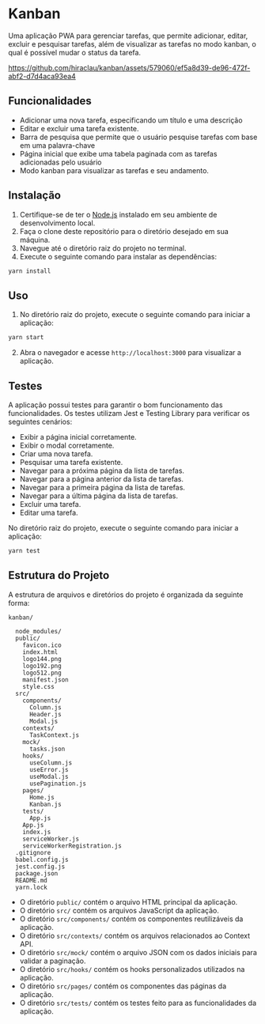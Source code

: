 # Kanban

Uma aplicação PWA para gerenciar tarefas, que permite adicionar, editar, excluir e pesquisar tarefas, além de visualizar as tarefas no modo kanban, o qual é possível mudar o status da tarefa. 

https://github.com/hiraclau/kanban/assets/579060/ef5a8d39-de96-472f-abf2-d7d4aca93ea4

## Funcionalidades

- Adicionar uma nova tarefa, especificando um título e uma descrição
- Editar e excluir uma tarefa existente.
- Barra de pesquisa que permite que o usuário pesquise tarefas com base em uma palavra-chave
- Página inicial que exibe uma tabela paginada com as tarefas adicionadas pelo usuário
- Modo kanban para visualizar as tarefas e seu andamento.

## Instalação

1. Certifique-se de ter o [Node.js](https://nodejs.org) instalado em seu ambiente de desenvolvimento local.
2. Faça o clone deste repositório para o diretório desejado em sua máquina.
3. Navegue até o diretório raiz do projeto no terminal.
4. Execute o seguinte comando para instalar as dependências:

```bash
yarn install
```

## Uso

1. No diretório raiz do projeto, execute o seguinte comando para iniciar a aplicação:

```bash
yarn start
```

2. Abra o navegador e acesse `http://localhost:3000` para visualizar a aplicação.

## Testes

A aplicação possui testes para garantir o bom funcionamento das funcionalidades. Os testes utilizam Jest e Testing Library para verificar os seguintes cenários:

- Exibir a página inicial corretamente.
- Exibir o modal corretamente.
- Criar uma nova tarefa.
- Pesquisar uma tarefa existente.
- Navegar para a próxima página da lista de tarefas.
- Navegar para a página anterior da lista de tarefas.
- Navegar para a primeira página da lista de tarefas.
- Navegar para a última página da lista de tarefas.
- Excluir uma tarefa.
- Editar uma tarefa.

No diretório raiz do projeto, execute o seguinte comando para iniciar a aplicação:

```bash
yarn test
```

## Estrutura do Projeto

A estrutura de arquivos e diretórios do projeto é organizada da seguinte forma:

```
kanban/

  node_modules/
  public/
    favicon.ico
    index.html
    logo144.png
    logo192.png
    logo512.png
    manifest.json
    style.css
  src/
    components/
      Column.js
      Header.js
      Modal.js
    contexts/
      TaskContext.js
    mock/
      tasks.json
    hooks/
      useColumn.js
      useError.js
      useModal.js
      usePagination.js
    pages/
      Home.js
      Kanban.js
    tests/
      App.js
    App.js
    index.js
    serviceWorker.js
    serviceWorkerRegistration.js
  .gitignore
  babel.config.js
  jest.config.js
  package.json
  README.md
  yarn.lock
```

- O diretório `public/` contém o arquivo HTML principal da aplicação.
- O diretório `src/` contém os arquivos JavaScript da aplicação.
- O diretório `src/components/` contém os componentes reutilizáveis da aplicação.
- O diretório `src/contexts/` contém os arquivos relacionados ao Context API.
- O diretório `src/mock/` contém o arquivo JSON com os dados iniciais para validar a paginação.
- O diretório `src/hooks/` contém os hooks personalizados utilizados na aplicação.
- O diretório `src/pages/` contém os componentes das páginas da aplicação.
- O diretório `src/tests/` contém os testes feito para as funcionalidades da aplicação.
